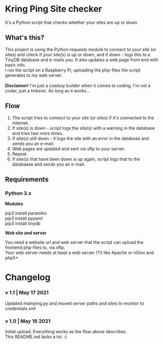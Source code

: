 # Kring Ping Site checker
It's a Python script that checks whether your sites are up or down

## What's this?
This project is using the Python requests module to connect to your site (or sites) and check if your site(s) is up or down, and if down - logs this to a TinyDB database and e-mails you. It also updates a web page front end with basic info.<br />
I run the script on a Raspberry Pi, uploading the php-files the script generates to my web server.<br /><br />
__Disclaimer!__ I'm just a cowboy builder when it comes to coding. I'm not a coder, just a tinkerer. As long as it works...

## Flow
1. The script tries to connect to your site (or sites) if it's connected to the internet.
2. If site(s) is down - script logs the site(s) with a warning in the database and tries two more times.
3. If site(s) still down - it logs the site with an error in the database and sends you an e-mail.
4. Web pages are updated and sent via sftp to your server.
5. Repeat.
6. If site(s) that have been down is up again, script logs that to the databaase and sends you an e-mail.

## Requirements

### Python 3.x

__Modules__

pip3 install paramiko <br />
pip3 install pyyaml<br />
pip3 install tinydb<br />

__Web site and server__

You need a website url and web server that the script can upload the frontend php-files to, via sftp.<br />
Your web server needs at least a web server (?!) like Apache or nGinx and php5+

# Changelog

### v 1.1 | May 17 2021
Updated mainping.py and moved server paths and sites to monitor to credentials.xml

### v 1.0 | May 16 2021
Initial upload. Everything works as the flow above describes.<br />
This README.md lacks a lot. :) 
